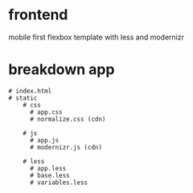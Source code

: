 frontend
========

mobile first flexbox template with less and modernizr

# breakdown app
    # index.html
    # static
        # css
          # app.css
          # normalize.css (cdn)
          
        # js
          # app.js
          # modernizr.js (cdn)
          
        # less
          # app.less
          # base.less
          # variables.less
